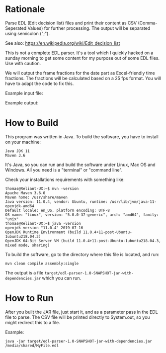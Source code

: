 # Rationale

Parse EDL (Edit decision list) files and print their content as CSV (Comma-Seperated Values) for further processing. 
The output will be separated using semicolon (";").

See also: https://en.wikipedia.org/wiki/Edit_decision_list

This is not a complete EDL parser. It's a tool which I quickly hacked on a sunday morning to get some content for
my purpose out of some EDL files. Use with caution. 

We will output the frame fractions for the date part as Excel-friendly time fractions. The fractions will be 
calculated based on a 25 fps format. You will have to adapt the code to fix this.

Example input file:

Example output:

# How to Build

This program was written in Java. To build the software, you
have to install on your machine:

    Java JDK 11
    Maven 3.6
    
It's Java, so you can run and build the software under Linux,
Mac OS and Windows. All you need is a "terminal" or "command line".    
    
Check your installations requirements with something like:

    thomas@Reliant-UX:~$ mvn -version
    Apache Maven 3.6.0
    Maven home: /usr/share/maven
    Java version: 11.0.4, vendor: Ubuntu, runtime: /usr/lib/jvm/java-11-openjdk-amd64
    Default locale: en_US, platform encoding: UTF-8
    OS name: "linux", version: "5.0.0-37-generic", arch: "amd64", family: "unix"
    thomas@Reliant-UX:~$ java -version
    openjdk version "11.0.4" 2019-07-16
    OpenJDK Runtime Environment (build 11.0.4+11-post-Ubuntu-1ubuntu218.04.3)
    OpenJDK 64-Bit Server VM (build 11.0.4+11-post-Ubuntu-1ubuntu218.04.3, mixed mode, sharing)
    
    
To build the software, go to the directory where this file is
located, and run:

    mvn clean compile assembly:single
    
The output is a file `target/edl-parser-1.0-SNAPSHOT-jar-with-dependencies.jar` which you can run.    
    
# How to Run

After you built the JAR file, just start it, and as a parameter
pass in the EDL file to parse. The CSV file will be printed
directly to System.out, so you might redirect this to a file.

Example:

    java -jar target/edl-parser-1.0-SNAPSHOT-jar-with-dependencies.jar /media/shared/MyFile.edl 